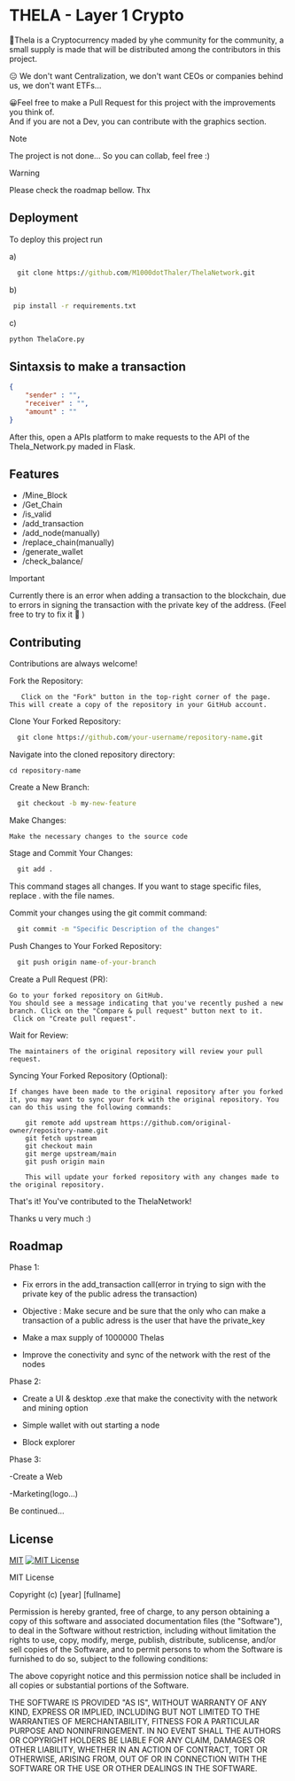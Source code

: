 
# THELA - Layer 1 Crypto

🤝Thela is a Cryptocurrency maded by yhe  community for the community, a small supply is  made that will be distributed among the contributors in this project.                                   

😑 We don't want Centralization, we don't want CEOs or companies behind us, we don't want ETFs... 

😀Feel free to make a Pull Request for this project with the improvements you think of.  
And if you are not a Dev, you can contribute with the graphics section.

> [!NOTE]  
> The project is not done... So you can collab, feel free :)

>[!WARNING]
>Please check the roadmap bellow. Thx 
## Deployment

To deploy this project run

a)
```cmd
  git clone https://github.com/M1000dotThaler/ThelaNetwork.git
```

b)
```cmd
 pip install -r requirements.txt
```
c)
```cmd
python ThelaCore.py
```


## Sintaxsis to make a transaction 

```json
{
    "sender" : "",
    "receiver" : "",
    "amount" : ""
}

```

After this, open a APIs platform to make requests to the API of the Thela_Network.py maded in Flask.
## Features

- /Mine_Block
- /Get_Chain
- /is_valid
- /add_transaction
- /add_node(manually)
- /replace_chain(manually)
- /generate_wallet
- /check_balance/<adress>

>[!IMPORTANT]  
>Currently there is an error when adding a transaction to the blockchain, due to errors in signing the transaction with the private key of the address. (Feel free to try to fix it 🙂 )

 
## Contributing

Contributions are always welcome!





Fork the Repository:
       
       Click on the "Fork" button in the top-right corner of the page. This will create a copy of the repository in your GitHub account.

Clone Your Forked Repository:

```cmd
  git clone https://github.com/your-username/repository-name.git
```


Navigate into the cloned repository directory:


    cd repository-name

Create a New Branch:
```cmd
  git checkout -b my-new-feature
```

Make Changes:

    Make the necessary changes to the source code

Stage and Commit Your Changes:

```cmd
  git add .
```

This command stages all changes. If you want to stage specific files, replace . with the file names.


Commit your changes using the git commit command:

```cmd
  git commit -m "Specific Description of the changes"
```


Push Changes to Your Forked Repository:

```cmd
  git push origin name-of-your-branch
```


Create a Pull Request (PR):

    Go to your forked repository on GitHub.
    You should see a message indicating that you've recently pushed a new branch. Click on the "Compare & pull request" button next to it.
     Click on "Create pull request".

Wait for Review:

    The maintainers of the original repository will review your pull request. 

Syncing Your Forked Repository (Optional):

    If changes have been made to the original repository after you forked it, you may want to sync your fork with the original repository. You can do this using the following commands:

        git remote add upstream https://github.com/original-owner/repository-name.git
        git fetch upstream
        git checkout main
        git merge upstream/main
        git push origin main

        This will update your forked repository with any changes made to the original repository.

That's it! You've contributed to the ThelaNetwork! 

Thanks u very much :)

## Roadmap

Phase 1:

- Fix errors in the add_transaction call(error in trying to sign with the private key of the 
public adress the transaction)
 - Objective : Make secure and be sure that the only who can make a transaction of a public adress is
   the user that have the private_key

- Make a max supply of 1000000 Thelas

- Improve the conectivity and sync of the network with the rest of the nodes

Phase 2:

- Create a UI & desktop .exe that make the conectivity with the network and mining option 

- Simple wallet with out starting a node

- Block explorer

Phase 3:

-Create a Web 

-Marketing(logo...)

Be continued...



## License

[MIT](https://choosealicense.com/licenses/mit/)
[![MIT License](https://img.shields.io/badge/License-MIT-green.svg)](https://choosealicense.com/licenses/mit/)

MIT License

Copyright (c) [year] [fullname]

Permission is hereby granted, free of charge, to any person obtaining a copy
of this software and associated documentation files (the "Software"), to deal
in the Software without restriction, including without limitation the rights
to use, copy, modify, merge, publish, distribute, sublicense, and/or sell
copies of the Software, and to permit persons to whom the Software is
furnished to do so, subject to the following conditions:

The above copyright notice and this permission notice shall be included in all
copies or substantial portions of the Software.

THE SOFTWARE IS PROVIDED "AS IS", WITHOUT WARRANTY OF ANY KIND, EXPRESS OR
IMPLIED, INCLUDING BUT NOT LIMITED TO THE WARRANTIES OF MERCHANTABILITY,
FITNESS FOR A PARTICULAR PURPOSE AND NONINFRINGEMENT. IN NO EVENT SHALL THE
AUTHORS OR COPYRIGHT HOLDERS BE LIABLE FOR ANY CLAIM, DAMAGES OR OTHER
LIABILITY, WHETHER IN AN ACTION OF CONTRACT, TORT OR OTHERWISE, ARISING FROM,
OUT OF OR IN CONNECTION WITH THE SOFTWARE OR THE USE OR OTHER DEALINGS IN THE
SOFTWARE.
